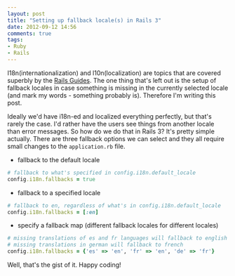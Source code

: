 ```yaml
---
layout: post
title: "Setting up fallback locale(s) in Rails 3"
date: 2012-09-12 14:56
comments: true
tags:
- Ruby
- Rails
---
```


I18n(internationalization) and l10n(localization) are topics that are
covered superbly by the
[Rails Guides](http://guides.rubyonrails.org/i18n.html). The one thing
that's left out is the setup of fallback locales in case something is
missing in the currently selected locale (and mark my words -
something probably is). Therefore I'm writing this
post.

Ideally we'd have i18n-ed and localized everything perfectly, but
that's rarely the case. I'd rather have the users see things from
another locale than error messages. So how do we do that in Rails 3?
It's pretty simple actually. There are three fallback options we can
select and they all require small changes to the `application.rb` file.

* fallback to the default locale

``` ruby
# fallback to what's specified in config.i18n.default_locale
config.i18n.fallbacks = true
```

* fallback to a specified locale

``` ruby
# fallback to en, regardless of what's in config.i18n.default_locale
config.i18n.fallbacks = [:en]
```

* specify a fallback map (different fallback locales for different
  locales)

``` ruby
# missing translations of es and fr languages will fallback to english
# missing translations in german will fallback to french
config.i18n.fallbacks = {'es' => 'en', 'fr' => 'en', 'de' => 'fr'}
```

Well, that's the gist of it. Happy coding!
